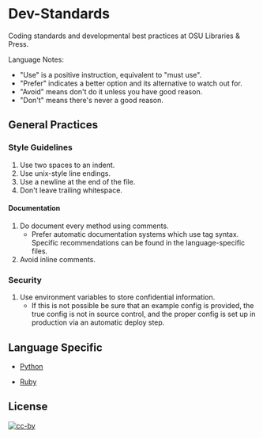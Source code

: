 Dev-Standards
=============

Coding standards and developmental best practices at OSU Libraries &amp; Press.

Language Notes:

 * "Use" is a positive instruction, equivalent to "must use".
 * "Prefer" indicates a better option and its alternative to watch out for.
 * "Avoid" means don't do it unless you have good reason.
 * "Don't" means there's never a good reason.

General Practices
------------------

### Style Guidelines

1. Use two spaces to an indent.
2. Use unix-style line endings.
3. Use a newline at the end of the file.
4. Don't leave trailing whitespace.

#### Documentation

1. Do document every method using comments.
   * Prefer automatic documentation systems which use tag syntax.
     Specific recommendations can be found in the language-specific files.
2. Avoid inline comments.

### Security

 1. Use environment variables to store confidential information.
    * If this is not possible be sure that an example config is provided, the true config is not in source control, and the proper config is set up in production
      via an automatic deploy step.

Language Specific
------------------

 * [Python](python.md)

 * [Ruby](ruby.md)


License
-------

[![cc-by](http://i.creativecommons.org/l/by/3.0/88x31.png)](http://creativecommons.org/licenses/by/3.0)


